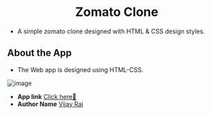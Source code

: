 <h1 align="center">Zomato Clone</h1>

- A simple zomato clone designed with HTML & CSS design styles.

## About the App

- The Web app is designed using HTML-CSS.

![image](https://raw.githubusercontent.com/Vijayrajdev/Zomato-Landing-page/main/assets/main_back.png)

- <b>App link</b> [Click here🎉](https://zomato-landing-page-khaki.vercel.app/)
- <b>Author Name</b> [Vijay Raj](https://github.com/Vijayrajdev)
